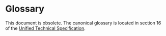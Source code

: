 # Glossary

This document is obsolete. The canonical glossary is located in section 16 of the [Unified Technical Specification](./spec.md#16-glossary-quick-reference).
